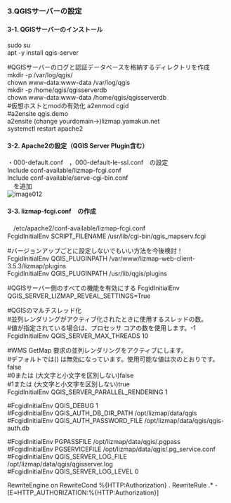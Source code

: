 ### 3.QGISサーバーの設定  
#### 3-1. QGISサーバーのインストール  
sudo su  
apt -y install qgis-server  

#QGISサーバーのログと認証データベースを格納するディレクトリを作成  
mkdir -p /var/log/qgis/  
chown www-data:www-data /var/log/qgis  
mkdir -p /home/qgis/qgisserverdb  
chown www-data:www-data /home/qgis/qgisserverdb  
#仮想ホストとmodの有効化
a2enmod cgid  
#a2ensite qgis.demo  
a2ensite (change yourdomain→)lizmap.yamakun.net  
systemctl restart apache2  

#### 3-2. Apache2の設定（QGIS Server Plugin含む）  
・000-default.conf　，000-default-le-ssl.conf　の設定  
    Include conf-available/lizmap-fcgi.conf  
    Include conf-available/serve-cgi-bin.conf  
　を追加  
 ![image012](https://user-images.githubusercontent.com/86514652/174402261-b6a5f179-bbc3-4790-b402-1b85435ff2d1.png)

#### 3-3. lizmap-fcgi.conf　の作成  
　/etc/apache2/conf-available/lizmap-fcgi.conf   
FcgidInitialEnv SCRIPT_FILENAME /usr/lib/cgi-bin/qgis_mapserv.fcgi  

#バージョンアップごとに設定しないでもいい方法を今後検討！  
FcgidInitialEnv QGIS_PLUGINPATH /var/www/lizmap-web-client-3.5.3/lizmap/plugins  
FcgidInitialEnv QGIS_PLUGINPATH /usr/lib/qgis/plugins  

#QGISサーバー側のすべての機能を有効にする
FcgidInitialEnv QGIS_SERVER_LIZMAP_REVEAL_SETTINGS=True

#QGISのマルチスレッド化  
#並列レンダリングがアクティブ化されたときに使用するスレッドの数。  
#値が指定されている場合は、プロセッサ コアの数を使用します。‎-1  
FcgidInitialEnv QGIS_SERVER_MAX_THREADS 10  

#WMS GetMap 要求の並列レンダリングをアクティブにします。  
#デフォルトでは() は無効になっています。使用可能な値は次のとおりです。‎false  
#0‎または (大文字と小文字を区別しない)‎false  
#1‎または (大文字と小文字を区別しない)‎true  
FcgidInitialEnv QGIS_SERVER_PARALLEL_RENDERING 1  

#FcgidInitialEnv QGIS_DEBUG 1  
#FcgidInitialEnv QGIS_AUTH_DB_DIR_PATH /opt/lizmap/data/qgis  
#FcgidInitialEnv QGIS_AUTH_PASSWORD_FILE /opt/lizmap/data/qgis/qgis-auth.db  

#FcgidInitialEnv PGPASSFILE /opt/lizmap/data/qgis/.pgpass  
#FcgidInitialEnv PGSERVICEFILE /opt/lizmap/data/qgis/.pg_service.conf  
#FcgidInitialEnv QGIS_SERVER_LOG_FILE /opt/lizmap/data/qgis/qgisserver.log  
#FcgidInitialEnv QGIS_SERVER_LOG_LEVEL 0 

<IfModule mod_fcgid.c>
    RewriteEngine on
    RewriteCond %{HTTP:Authorization} .
    RewriteRule .* - [E=HTTP_AUTHORIZATION:%{HTTP:Authorization}]
</IfModule>
